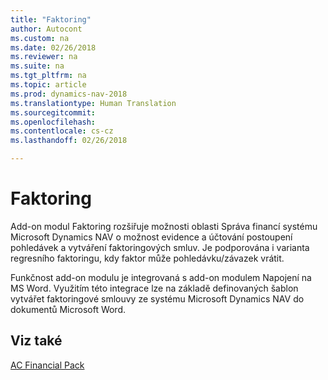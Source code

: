 ```yaml
---
title: "Faktoring"
author: Autocont
ms.custom: na
ms.date: 02/26/2018
ms.reviewer: na
ms.suite: na
ms.tgt_pltfrm: na
ms.topic: article
ms.prod: dynamics-nav-2018
ms.translationtype: Human Translation
ms.sourcegitcommit: 
ms.openlocfilehash: 
ms.contentlocale: cs-cz
ms.lasthandoff: 02/26/2018

---
```



# <a name="ac-fp-factoring"></a>Faktoring

Add-on modul Faktoring rozšiřuje možnosti oblasti Správa financí systému Microsoft Dynamics NAV o možnost evidence a účtování postoupení pohledávek a vytváření faktoringových smluv. Je podporována i varianta regresního faktoringu, kdy faktor může pohledávku/závazek vrátit.

Funkčnost add-on modulu je integrovaná s add-on modulem Napojení na MS Word. Využitím této integrace lze na základě definovaných šablon vytvářet faktoringové smlouvy ze systému Microsoft Dynamics NAV do dokumentů Microsoft Word.

## <a name="see-also"></a>Viz také  
[AC Financial Pack](ac-fp-financial-pack.md)